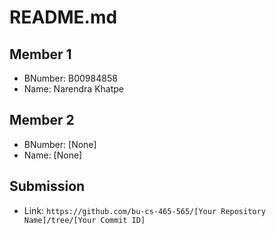 # README.md

## Member 1

- BNumber: B00984858
- Name: Narendra Khatpe

## Member 2

- BNumber: [None]
- Name: [None]

## Submission

- Link: `https://github.com/bu-cs-465-565/[Your Repository Name]/tree/[Your Commit ID]`
